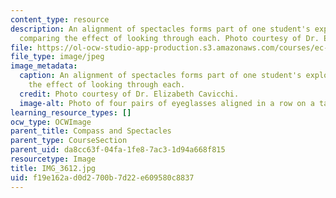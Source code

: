 ```yaml
---
content_type: resource
description: An alignment of spectacles forms part of one student's exploration in
  comparing the effect of looking through each. Photo courtesy of Dr. Elizabeth Cavicchi.
file: https://ol-ocw-studio-app-production.s3.amazonaws.com/courses/ec-050-recreate-experiments-from-history-inform-the-future-from-the-past-galileo-january-iap-2010/f19e162ad0d2700b7d22e609580c8837_IMG_3612.jpg
file_type: image/jpeg
image_metadata:
  caption: An alignment of spectacles forms part of one student's exploration in comparing
    the effect of looking through each.
  credit: Photo courtesy of Dr. Elizabeth Cavicchi.
  image-alt: Photo of four pairs of eyeglasses aligned in a row on a table.
learning_resource_types: []
ocw_type: OCWImage
parent_title: Compass and Spectacles
parent_type: CourseSection
parent_uid: da8cc63f-04fa-1fe8-7ac3-1d94a668f815
resourcetype: Image
title: IMG_3612.jpg
uid: f19e162a-d0d2-700b-7d22-e609580c8837
---
```

